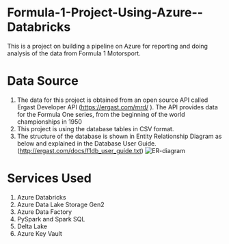 # Formula-1-Project-Using-Azure--Databricks
This is a project on building a pipeline on Azure for reporting and doing analysis of the data from Formula 1 Motorsport.
# Data Source
1. The data for this project is obtained from an open source API called Ergast Developer API (https://ergast.com/mrd/ ). The API provides data for the Formula One series, from the beginning of the world championships in 1950
2. This project is using the database tables in CSV format.
3. The structure of the database is shown in Entity Relationship Diagram as below and explained in the Database User Guide.(http://ergast.com/docs/f1db_user_guide.txt)
![ER-diagram](https://github.com/devavi/Formula-1-Project-Using-Azure--Databricks/assets/24600917/42430529-67d5-44f3-959e-142b1946e0a4)

# Services Used
1. Azure Databricks
2. Azure Data Lake Storage Gen2
3. Azure Data Factory
4. PySpark and Spark SQL
5. Delta Lake
6. Azure Key Vault
